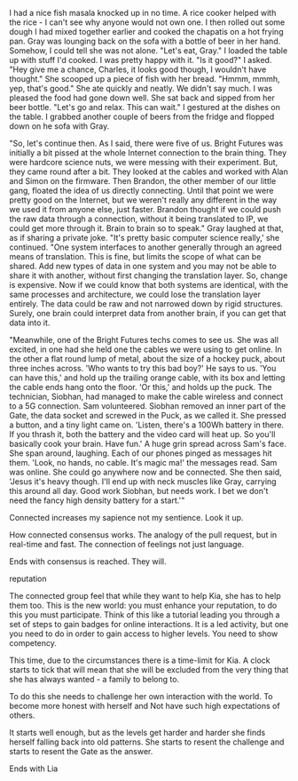 I had a nice fish masala knocked up in no time. A rice cooker helped with the rice - I can't see why anyone would not own one. I then rolled out some dough I had mixed together earlier and cooked the chapatis on a hot frying pan. Gray was lounging back on the sofa with a bottle of beer in her hand. Somehow, I could tell she was not alone. "Let's eat, Gray." I loaded the table up with stuff I'd cooked. I was pretty happy with it. "Is it good?" I asked. "Hey give me a chance, Charles, it looks good though, I wouldn't have thought." She scooped up a piece of fish with her bread. "Hmmm, mmmh, yep, that's good." She ate quickly and neatly. We didn't say much. I was pleased the food had gone down well. She sat back and sipped from her beer bottle. "Let's go and relax. This can wait." I gestured at the dishes on the table. I grabbed another couple of beers from the fridge and flopped down on he sofa with Gray.

"So, let's continue then. As I said, there were five of us. Bright Futures was initially a bit pissed at the whole Internet connection to the brain thing. They were hardcore science nuts, we were messing with their experiment. But, they came round after a bit. They looked at the cables and worked with Alan and Simon on the firmware. Then Brandon, the other member of our little gang, floated the idea of us directly connecting. Until that point we were pretty good on the Internet, but we weren't really any different in the way we used it from anyone else, just faster. Brandon thought if we could push the raw data through a connection, without it being translated to IP, we could get more through it. Brain to brain so to speak." Gray laughed at that, as if sharing a private joke. "It's pretty basic computer science really,' she continued. "One system interfaces to another generally through an agreed means of translation. This is fine, but limits the scope of what can be shared. Add new types of data in one system and you may not be able to share it with another, without first changing the translation layer. So, change is expensive. Now if we could know that both systems are identical, with the same processes and architecture, we could lose the translation layer entirely. The data could be raw and not narrowed down by rigid structures. Surely, one brain could interpret data from another brain, if you can get that data into it.

"Meanwhile, one of the Bright Futures techs comes to see us. She was all excited, in one had she held one the cables we were using to get online. In the other a flat round lump of metal, about the size of a hockey puck, about three inches across. 'Who wants to try this bad boy?' He says to us. 'You can have this,' and hold up the trailing orange cable, with its box and letting the cable ends hang onto the floor. 'Or this,' and holds up the puck. The technician, Siobhan, had managed to make the cable wireless and connect to a 5G connection. Sam volunteered. Siobhan removed an inner part of the Gate, the data socket and screwed in the Puck, as we called it. She pressed a button, and a tiny light came on. 'Listen, there's a 100Wh battery in there. If you thrash it, both the battery and the video card will heat up. So you'll basically cook your brain. Have fun.' A huge grin spread across Sam's face. She span around, laughing. Each of our phones pinged as messages hit them. 'Look, no hands, no cable. It's magic ma!' the messages read. Sam was online. She could go anywhere now and be connected. She then said, 'Jesus it's heavy though. I'll end up with neck muscles like Gray, carrying this around all day. Good work Siobhan, but needs work. I bet we don't need the fancy high density battery for a start.'"







Connected increases my sapience not my sentience. Look it up.


How connected consensus works. The analogy of the pull request, but in real-time and fast. The connection of feelings not just language.

Ends with consensus is reached. They will.

 reputation

The connected group feel that while they want to help Kia, she has to help them too. This is the new world: you must enhance your reputation, to do this you must participate. Think of this like a tutorial leading you through a set of steps to gain badges for online interactions. It is a led activity, but one you need to do in order to gain access to higher levels. You need to show competency.

This time, due to the circumstances there is a time-limit for Kia. A clock starts to tick that will mean that she will be excluded from the very thing that she has always wanted - a family to belong to.

To do this she needs to challenge her own interaction with the world. To become more honest with herself and Not have such high expectations of others.

It starts well enough, but as the levels get harder and harder she finds herself falling back into old patterns. She starts to resent the challenge and starts to resent the Gate as the answer.

Ends with Lia
